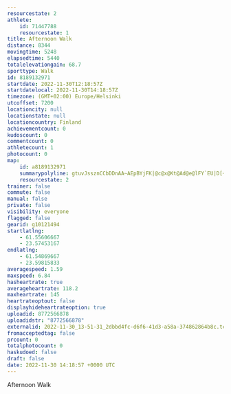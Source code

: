 ```yaml
---
resourcestate: 2
athlete:
    id: 71447788
    resourcestate: 1
title: Afternoon Walk
distance: 8344
movingtime: 5248
elapsedtime: 5440
totalelevationgain: 68.7
sporttype: Walk
id: 8189132971
startdate: 2022-11-30T12:18:57Z
startdatelocal: 2022-11-30T14:18:57Z
timezone: (GMT+02:00) Europe/Helsinki
utcoffset: 7200
locationcity: null
locationstate: null
locationcountry: Finland
achievementcount: 0
kudoscount: 0
commentcount: 0
athletecount: 1
photocount: 0
map:
    id: a8189132971
    summarypolyline: gtuvJssznCCbDDnAA~AEpBYjFK|@c@x@Kt@Ad@e@lFY`EU|D[~EyAdM@NG`AO~AGNW|A]xBMrAI^WfDMl@YvBQ?m@WUBq@s@gAUaBqAM?e@c@Yc@YQk@s@o@oAKBMNCJ@HOz@M~A[lBWxBm@~AKd@OT[|Aa@jAG?[c@oAmAUMKHQd@KJeAVo@?OJAGSCi@@e@Ko@Ne@h@YB[d@_Ab@[Ty@v@QHgANg@Ee@q@e@WMDUZYz@g@t@_@jAo@fAQf@GAA@D?JOXs@Ri@ZsAT]^UXcAXUh@NV?R^RJd@?VJRSHUNKDaA\ATI`@[J?v@o@|@_@b@ERNp@@LW?i@FWGQ?[DL@jARXNMx@KhAENILDR[PAbAx@\^TLV\`@PXh@h@RJNZNj@`@HJNCbAtAZJR^T?RPZ^p@l@`@LPTr@I`@UPFDKJsB@k@LuAD_AT}CBiAf@kD?OJo@^uDPcAAc@HkBJo@?_@ZgBHgAp@}C^gEb@mBHkAVmAJmEHcABM?HHu@LqBFe@JYx@Jo@a@?IJyA?kACs@DwAFu@Ny@^u@RaAB}@^cHGeF?{DAoAKaBGOB{BEcBSmC?[Ho@QkAD@Ac@HSBUGgGBw@Is@FYHOD[Is@_@c@m@cBe@s@[Sg@Q_@Ce@Xw@Pm@\a@BcA^aABWGSS_@CSOg@u@iAiCKa@IqAM]W]Fa@VeAFqAPm@CYUi@G[Co@]{AUi@S[G]OUe@qCQy@@MEe@Qs@U{BJgEEm@@UJaA?YFWNcB?s@HUROP_@Lm@Xo@VcABgADS?YHi@Bw@CyA?y@TUBi@h@kAr@aARS`@gAH_@Fq@@yBLg@BGFBDaAb@oA^yARcANQh@@rAUBGAi@FQ\CLSNG@KIaANg@D]`@eBEe@@OR_@f@[L]QsAOo@GaAKs@IoBQ_B@aAK{@BSAU@WEeB@QA?D~@Cj@DPAZPR@XDLTEZe@l@k@fAW`@BPb@`@~Af@RbACvBgAj@Kd@Wa@Vi@Ra@d@GT@ZF`@AVB\?b@JfAAx@D`@LtEARHn@Ar@B^t@In@]d@C|@c@z@Sx@vCPA`@Sr@aAb@@dCr@\X`AZHA^RX@dAl@hA^
    resourcestate: 2
trainer: false
commute: false
manual: false
private: false
visibility: everyone
flagged: false
gearid: g10121494
startlatlng:
    - 61.55606667
    - 23.57453167
endlatlng:
    - 61.54869667
    - 23.59815833
averagespeed: 1.59
maxspeed: 6.84
hasheartrate: true
averageheartrate: 118.2
maxheartrate: 145
heartrateoptout: false
displayhideheartrateoption: true
uploadid: 8772566878
uploadidstr: "8772566878"
externalid: 2022-11-30_13-51-31_2dbbd4fc-d6f6-41d3-a58a-374862864b8c.tcx
fromacceptedtag: false
prcount: 0
totalphotocount: 0
haskudoed: false
draft: false
date: 2022-11-30 14:18:57 +0000 UTC
---
```

Afternoon Walk